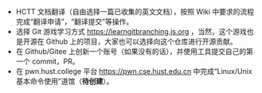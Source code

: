 - HCTT 文档翻译（自由选择一篇已收集的英文文档），按照 Wiki 中要求的流程完成“翻译申请”，“翻译提交”等操作。
- 选择 Git 游戏学习方式 https://learngitbranching.js.org ，当然，这个游戏也是开源在 Github 上的项目，大家也可以选择向这个仓库进行开源贡献。
- 在 Github/Gitee 上创新一个账号（如果没有的话），并使用工具提交自己的第一个 commit，PR。
- 在 pwn.hust.college 平台 <https://pwn.cse.hust.edu.cn> 中完成“Linux/Unix 基本命令使用”道馆（**待创建**）。
